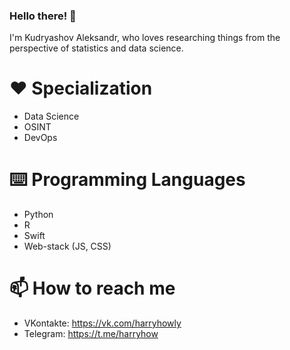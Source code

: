 ### Hello there! 👋

I'm Kudryashov Aleksandr, who loves researching things from the perspective of statistics and data science. 


# ❤️ Specialization
* Data Science
* OSINT
* DevOps

# ⌨️ Programming Languages
* Python
* R
* Swift
* Web-stack (JS, CSS)

# 📫 How to reach me
* VKontakte: https://vk.com/harryhowly
* Telegram: https://t.me/harryhow
<!--
**htkg/htkg** is a ✨ _special_ ✨ repository because its `README.md` (this file) appears on your GitHub profile.

Here are some ideas to get you started:

- 🔭 I’m currently working on ...
- 🌱 I’m currently learning ...
- 👯 I’m looking to collaborate on ...
- 🤔 I’m looking for help with ...
- 💬 Ask me about ...
- 📫 How to reach me: ...
- 😄 Pronouns: ...
- ⚡ Fun fact: ...
-->
